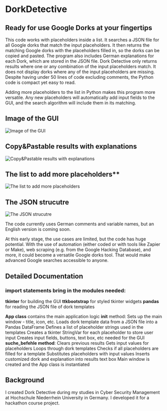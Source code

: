 # DorkDetective
## Ready for use Google Dorks at your fingertips

This code works with placeholders inside a list. It searches a JSON file for all Google dorks that match the input placeholders. It then returns the matching Google dorks with the placeholders filled in, so the dorks can be copied and pasted. The program also includes German explanations for each Dork, which are stored in the JSON file. Dork Detective only returns results where one or any combination of the input placeholders match. It does not display dorks where any of the input placeholders are missing. Despite having under 50 lines of code excluding comments, the Python code is compact yet easy to read.

Adding more placeholders to the list in Python makes this program more versatile. Any new placeholders will automatically add input fields to the GUI, and the search algorithm will include them in its matching.


## Image of the GUI  <br>

![Image of the GUI](https://i.ibb.co/r07Drry/Dork1.png) <br>  

## Copy&Pastable results with explanations  <br>

![Copy&Pastable results with explanations](https://i.ibb.co/X460TJg/Dork4.png) <br>

## The list to add more placeholders**  <br>

![The list to add more placeholders](https://i.ibb.co/vVkjkQw/Dork2.png) <br>

## The JSON strucutre <br> 

![The JSON strucutre](https://i.ibb.co/Bn5V81k/Dork3.png) <br>


The code currently uses German comments and variable names, but an English version is coming soon.

At this early stage, the use cases are limited, but the code has huge potential. With the use of automation (either coded or with tools like Zapier or Make), web scraping (e.g. from the Google Hacking Database), and more, it could become a versatile Google dorks tool. That would make advanced Google searches accessible to anyone.

## Detailed Documentation

### import statements bring in the modules needed:
**tkinter** for building the GUI
**ttkbootstrap** for styled tkinter widgets
**pandas** for reading the JSON file of dork templates

**App class** contains the main application logic
__init__ method:
Sets up the main window - title, icon, etc.
Loads dork template data from a JSON file into a Pandas DataFrame
Defines a list of placeholder strings used in the templates
Creates a tkinter StringVar for each placeholder to store user input
Creates input fields, buttons, text box, etc needed for the GUI
**suche_befehle method**:
Clears previous results
Gets input values for placeholders
Loops through dork templates
Checks if all placeholders are filled for a template
Substitutes placeholders with input values
Inserts customized dork and explanation into results text box
Main window is created and the App class is instantiated

## Background <br>

I created Dork Detective during my studies in Cyber Security Management at Hochschule Niederrhein University in Germany. I developed it for a hackathon course project.


